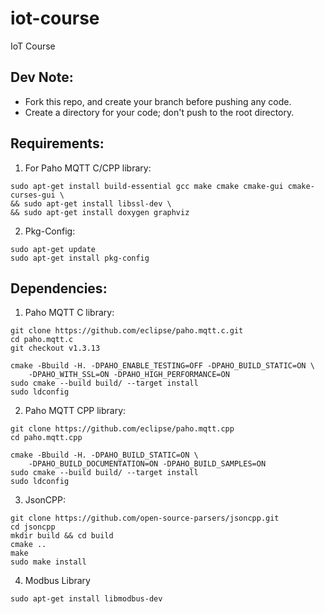 # iot-course
IoT Course

## Dev Note:
  - Fork this repo, and create your branch before pushing any code.
  - Create a directory for your code; don't push to the root directory.

## Requirements:
  1. For Paho MQTT C/CPP library:
```
sudo apt-get install build-essential gcc make cmake cmake-gui cmake-curses-gui \
&& sudo apt-get install libssl-dev \
&& sudo apt-get install doxygen graphviz
```
  2. Pkg-Config:
```
sudo apt-get update 
sudo apt-get install pkg-config
```

## Dependencies:
  1. Paho MQTT C library:
```
git clone https://github.com/eclipse/paho.mqtt.c.git
cd paho.mqtt.c
git checkout v1.3.13

cmake -Bbuild -H. -DPAHO_ENABLE_TESTING=OFF -DPAHO_BUILD_STATIC=ON \
    -DPAHO_WITH_SSL=ON -DPAHO_HIGH_PERFORMANCE=ON
sudo cmake --build build/ --target install
sudo ldconfig
```
  2. Paho MQTT CPP library:
```
git clone https://github.com/eclipse/paho.mqtt.cpp
cd paho.mqtt.cpp

cmake -Bbuild -H. -DPAHO_BUILD_STATIC=ON \
    -DPAHO_BUILD_DOCUMENTATION=ON -DPAHO_BUILD_SAMPLES=ON
sudo cmake --build build/ --target install
sudo ldconfig
```
  3. JsonCPP:
```
git clone https://github.com/open-source-parsers/jsoncpp.git
cd jsoncpp
mkdir build && cd build
cmake ..
make
sudo make install
```
  4. Modbus Library
```
sudo apt-get install libmodbus-dev
```